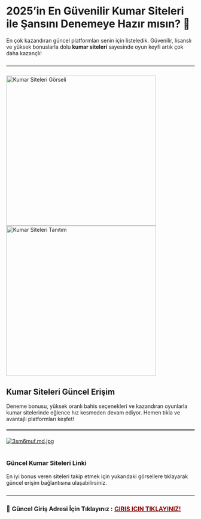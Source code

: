 <h1>2025’in En Güvenilir Kumar Siteleri ile Şansını Denemeye Hazır mısın? 🎰</h1>
<p>
  En çok kazandıran güncel platformları senin için listeledik. Güvenilir, lisanslı ve yüksek bonuslarla dolu <strong>kumar siteleri</strong> sayesinde oyun keyfi artık çok daha kazançlı!
</p>

<hr style="border:none;height:1.5px;background:#111;margin:25px 0;">

<a href="https://shortlinkapp.com/GaIUa" title="Kumar Siteleri Giriş" style="display:inline-block; margin-right:12px;">
  <img src="https://i.ibb.co/XkbLDfLx/photo-2025-05-20-13-21-42.jpg" alt="Kumar Siteleri Görseli" width="400">
</a>

<a href="https://shortlinkapp.com/GaIUa" title="Hemen Başla, Kazan!" style="display:inline-block;">
  <img src="https://i.ibb.co/dsS2Btvr/photo-2025-05-20-20-51-32.jpg" alt="Kumar Siteleri Tanıtım" width="400">
</a>

<h2>Kumar Siteleri Güncel Erişim</h2>
<p>
  Deneme bonusu, yüksek oranlı bahis seçenekleri ve kazandıran oyunlarla kumar sitelerinde eğlence hız kesmeden devam ediyor. Hemen tıkla ve avantajlı platformları keşfet!
</p>

<hr style="border:none;height:2px;background:#000;margin:20px 0;">

<a href="https://shortlinkapp.com/GaIUa"><img src="https://iili.io/3sm6muf.md.jpg" alt="3sm6muf.md.jpg" border="0"></a><br /><a target='_blank' href='https://freeimage.host/'></a><br />

<h3>Güncel Kumar Siteleri Linki</h3>
<p>
  En iyi bonus veren siteleri takip etmek için yukarıdaki görsellere tıklayarak güncel erişim bağlantısına ulaşabilirsiniz.
</p>
<hr style="border:none;height:1.5px;background:#111;margin:25px 0;">
<p style="font-size:16px; margin-top:10px;">
  🔗 <strong>Güncel Giriş Adresi İçin Tıklayınız :</strong> 
  <a href="https://shortlinkapp.com/GaIUa" style="color:#8B0000; font-weight:bold;">GIRIS ICIN TIKLAYINIZ!</a> 
</p>
